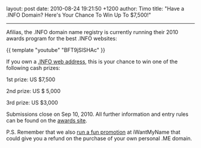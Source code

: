 layout: post
date: 2010-08-24 19:21:50 +1200
author: Timo
title: "Have a .INFO Domain? Here's Your Chance To Win Up To $7,500!"



----

Afilias, the .INFO domain name registry is currently running their 2010 awards program for the best .INFO websites:

{{ template "youtube" "BFT9jSlSHAc" }}

If you own a [.INFO web address](https://iwantmyname.com/domains/info-domain-name-registration-for-information), this is your chance to win one of the following cash prizes:

1st prize: US $7,500

2nd prize: US $ 5,000

3rd prize: US $3,000

Submissions close on Sep 10, 2010. All further information and entry rules can be found on the [awards site](http://info-award.info).

P.S. Remember that we also [run a fun promotion](https://iwantmyname.com/blog/2010/08/want-a-free-me-domain.html) at iWantMyName that could give you a refund on the purchase of your own personal .ME domain.
